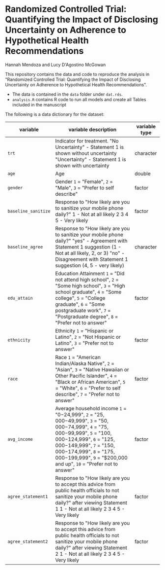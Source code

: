 
# Randomized Controlled Trial: Quantifying the Impact of Disclosing Uncertainty on Adherence to Hypothetical Health Recommendations

Hannah Mendoza and Lucy D'Agostino McGowan

This repository contains the data and code to reproduce the analysis in "Randomized Controlled Trial: Quantifying the Impact of Disclosing Uncertainty on Adherence to Hypothetical Health Recommendations". 
* The data is contained in the `data` folder under `dat.rds`.
* `analysis.R` contains R code to run all models and create all Tables included in the manuscript

The following is a data dictionary for the dataset:

| variable            | variable description                                                                                                                                                                                                                                                                                                                                    | variable type |
|---------------------|---------------------------------------------------------------------------------------------------------------------------------------------------------------------------------------------------------------------------------------------------------------------------------------------------------------------------------------------------------|---------------|
| `trt`               | Indicator for treatment. "No Uncertainty" - Statement 1 is shown without uncertainty "Uncertainty" - Statement 1 is shown with uncertainty                                                                                                                                                                                                              | character     |
| `age`               | Age                                                                                                                                                                                                                                                                                                                                                     | double        |
| `gender`            | Gender       `1` = "Female",       `2` = "Male",       `3` = "Prefer to self describe"                                                                                                                                                                                                                                                                  | factor        |
| `baseline_sanitize` | Response to "How likely are you to sanitize your mobile phone daily?" 1 - Not at all likely 2 3 4 5 - Very likely                                                                                                                                                                                                                                       | factor        |
| `baseline_agree`    | Response to "How likely are you to sanitize your mobile phone daily?" "yes" - Agreement with Statement 1 suggestion (1 - Not at all likely, 2, or 3) "no" - Disagreement with Statement 1 suggestion (4, 5 - very likely)                                                                                                                               | character     |
| `edu_attain`        | Education Attainment        `1` = "Did not attend high school",       `2` = "Some high school",       `3` = "High school graduate",       `4` = "Some college",       `5` = "College graduate",       `6` = "Some postgraduate work",       `7` = "Postgraduate degree",       `8` = "Prefer not to answer"                                             | factor        |
| `ethnicity`         | Ethnicity        `1` = "Hispanic or Latino",       `2` = "Not Hispanic or Latino",       `3` = "Prefer not to answer"                                                                                                                                                                                                                                   | factor        |
| `race`              | Race        `1` = "American Indian/Alaska Native",       `2` = "Asian",       `3` = "Native Hawaiian or Other Pacific Islander",       `4` = "Black or African American",       `5` = "White",       `6` = "Prefer to self describe",       `7` = "Prefer not to answer"                                                                                | factor        |
| `avg_income`        | Average household income        `1` = "$0-$24,999",       `2` = "$25,000-$49,999",       `3` = "$50,000-$74,999",       `4` = "$75,000-$99,999",       `5` = "$100,000-$124,999",       `6` = "$125,000-$149,999",       `7` = "$150,000-$174,999",       `8` = "$175,000-$199,999",       `9` = "$200,000 and up",       `10` = "Prefer not to answer" | factor        |
| `agree_statement1`  | Response to "How likely are you to accept this advice from public health officials to not sanitize your mobile phone daily?" after viewing Statement 1   1 - Not at all likely  2  3  4  5 - Very likely                                                                                                                                                | factor        |
| `agree_statement2`  | Response to "How likely are you to accept this advice from public health officials to not sanitize your mobile phone daily?" after viewing Statement 2   1 - Not at all likely  2  3  4  5 - Very likely                                                                                                                                                | factor        |
